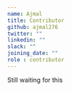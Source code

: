 ```yaml
---
name: Ajmal 
title: Contributor
github: ajmal276
twitter: ""
linkedin: ""
slack: ""
joining_date: ""
role : contributor
---
```


Still waiting for this
